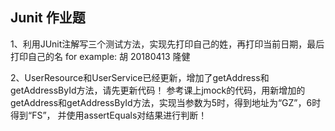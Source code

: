 ## Junit 作业题

1、利用JUnit注解写三个测试方法，实现先打印自己的姓，再打印当前日期，最后打印自己的名
for example:
胡
20180413
隆健

2、UserResource和UserService已经更新，增加了getAddress和getAddressById方法，请先更新代码！
参考课上jmock的代码，用新增加的getAddress和getAddressById方法，实现当参数为5时，得到地址为“GZ”，6时得到“FS”，
并使用assertEquals对结果进行判断！